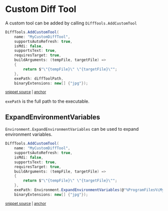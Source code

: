 <!--
GENERATED FILE - DO NOT EDIT
This file was generated by [MarkdownSnippets](https://github.com/SimonCropp/MarkdownSnippets).
Source File: /docs/mdsource/diff-tool.custom.source.md
To change this file edit the source file and then run MarkdownSnippets.
-->

# Custom Diff Tool

A custom tool can be added by calling `DiffTools.AddCustomTool`

<!-- snippet: AddCustomTool -->
<a id='snippet-addcustomtool'/></a>
```cs
DiffTools.AddCustomTool(
    name: "MyCustomDiffTool",
    supportsAutoRefresh: true,
    isMdi: false,
    supportsText: true,
    requiresTarget: true,
    buildArguments: (tempFile, targetFile) =>
    {
        return $"\"{tempFile}\" \"{targetFile}\"";
    },
    exePath: diffToolPath,
    binaryExtensions: new[] {"jpg"});
```
<sup><a href='/src/DiffEngine.Tests/DiffToolsTest.cs#L59-L72' title='File snippet `addcustomtool` was extracted from'>snippet source</a> | <a href='#snippet-addcustomtool' title='Navigate to start of snippet `addcustomtool`'>anchor</a></sup>
<!-- endsnippet -->

`exePath` is the full path to the executable.


## ExpandEnvironmentVariables 

`Environment.ExpandEnvironmentVariables` can be used to expand environment variables.

<!-- snippet: AddCustomToolExpanded -->
<a id='snippet-addcustomtoolexpanded'/></a>
```cs
DiffTools.AddCustomTool(
    name: "MyCustomDiffTool",
    supportsAutoRefresh: true,
    isMdi: false,
    supportsText: true,
    requiresTarget: true,
    buildArguments: (tempFile, targetFile) =>
    {
        return $"\"{tempFile}\" \"{targetFile}\"";
    },
    exePath: Environment.ExpandEnvironmentVariables(@"%ProgramFiles%\MyTool\MyTool.exe"),
    binaryExtensions: new[] {"jpg"});
```
<sup><a href='/src/DiffEngine.Tests/DiffToolsTest.cs#L74-L87' title='File snippet `addcustomtoolexpanded` was extracted from'>snippet source</a> | <a href='#snippet-addcustomtoolexpanded' title='Navigate to start of snippet `addcustomtoolexpanded`'>anchor</a></sup>
<!-- endsnippet -->
